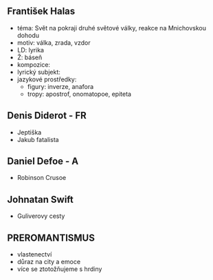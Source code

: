 ## František Halas
- téma: Svět na pokraji druhé světové války, reakce na Mnichovskou dohodu
- motiv: válka, zrada, vzdor
- LD: lyrika
- Ž: báseň
- kompozice:
- lyrický subjekt:
- jazykové prostředky:
  - figury: inverze, anafora
  - tropy: apostrof, onomatopoe, epiteta

## Denis Diderot - FR
- Jeptiška
- Jakub fatalista

## Daniel Defoe - A
- Robinson Crusoe

## Johnatan Swift
- Guliverovy cesty

## PREROMANTISMUS
- vlastenectví
- důraz na city a emoce
- více se ztotožňujeme s hrdiny